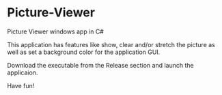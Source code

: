 # Picture-Viewer
Picture Viewer windows app in C#

This application has features like show, clear and/or stretch the picture as well as set a background color for the application GUI.

Download the executable from the Release section and launch the applicaion.

Have fun!
